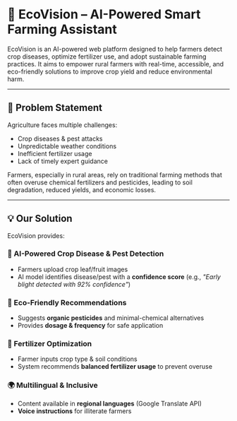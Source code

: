 # 🌱 EcoVision – AI-Powered Smart Farming Assistant  

EcoVision is an AI-powered web platform designed to help farmers detect crop diseases, optimize fertilizer use, and adopt sustainable farming practices. It aims to empower rural farmers with real-time, accessible, and eco-friendly solutions to improve crop yield and reduce environmental harm.  

---

## 🚜 Problem Statement  
Agriculture faces multiple challenges:  
- Crop diseases & pest attacks  
- Unpredictable weather conditions  
- Inefficient fertilizer usage  
- Lack of timely expert guidance  

Farmers, especially in rural areas, rely on traditional farming methods that often overuse chemical fertilizers and pesticides, leading to soil degradation, reduced yields, and economic losses.  

---

## 💡 Our Solution  
EcoVision provides:  

### 🌾 AI-Powered Crop Disease & Pest Detection  
- Farmers upload crop leaf/fruit images  
- AI model identifies disease/pest with a **confidence score** (e.g., *"Early blight detected with 92% confidence"*)  

### 🌿 Eco-Friendly Recommendations  
- Suggests **organic pesticides** and minimal-chemical alternatives  
- Provides **dosage & frequency** for safe application  

### 🧪 Fertilizer Optimization  
- Farmer inputs crop type & soil conditions  
- System recommends **balanced fertilizer usage** to prevent overuse  

### 🌍 Multilingual & Inclusive  
- Content available in **regional languages** (Google Translate API)  
- **Voice instructions** for illiterate farmers